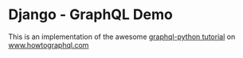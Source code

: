 # Django - GraphQL Demo

This is an implementation of the awesome [graphql-python tutorial][1] on www.howtographql.com


[1]: https://www.howtographql.com/graphql-python/0-introduction/
